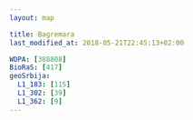 ```yaml
---
layout: map

title: Bagremara
last_modified_at: 2018-05-21T22:45:13+02:00

WDPA: [388808]
BioRaS: [417]
geoSrbija:
  L1_183: [115]
  L1_302: [39]
  L1_362: [9]
---
```

